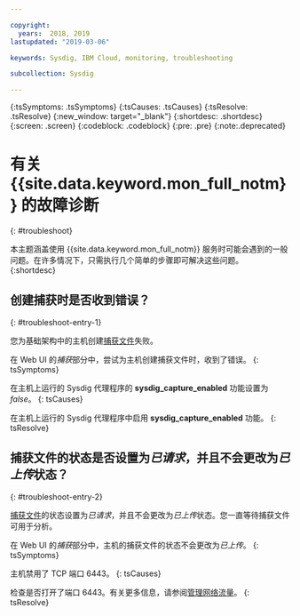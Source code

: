 ```yaml
---

copyright:
  years:  2018, 2019
lastupdated: "2019-03-06"

keywords: Sysdig, IBM Cloud, monitoring, troubleshooting

subcollection: Sysdig

---
```


{:tsSymptoms: .tsSymptoms}
{:tsCauses: .tsCauses}
{:tsResolve: .tsResolve}
{:new_window: target="_blank"}
{:shortdesc: .shortdesc}
{:screen: .screen}
{:codeblock: .codeblock}
{:pre: .pre}
{:note:.deprecated}

# 有关 {{site.data.keyword.mon_full_notm}} 的故障诊断
{: #troubleshoot}

本主题涵盖使用 {{site.data.keyword.mon_full_notm}} 服务时可能会遇到的一般问题。在许多情况下，只需执行几个简单的步骤即可解决这些问题。
{:shortdesc}

## 创建捕获时是否收到错误？
{: #troubleshoot-entry-1}

您为基础架构中的主机创建[捕获文件](/docs/services/Monitoring-with-Sysdig/captures.html#captures)失败。 

在 Web UI 的*捕获*部分中，尝试为主机创建捕获文件时，收到了错误。
{: tsSymptoms}

在主机上运行的 Sysdig 代理程序的 **sysdig_capture_enabled** 功能设置为 *false*。
{: tsCauses}

在主机上运行的 Sysdig 代理程序中启用 **sysdig_capture_enabled** 功能。
{: tsResolve}


## 捕获文件的状态是否设置为*已请求*，并且不会更改为*已上传*状态？
{: #troubleshoot-entry-2}

[捕获文件](/docs/services/Monitoring-with-Sysdig?topic=Sysdig-captures#captures)的状态设置为*已请求*，并且不会更改为*已上传*状态。您一直等待捕获文件可用于分析。

在 Web UI 的*捕获*部分中，主机的捕获文件的状态不会更改为*已上传*。
{: tsSymptoms}

主机禁用了 TCP 端口 6443。
{: tsCauses}


检查是否打开了端口 6443。有关更多信息，请参阅[管理网络流量](/docs/services/Monitoring-with-Sysdig?topic=Sysdig-network#network_send)。
{: tsResolve}


